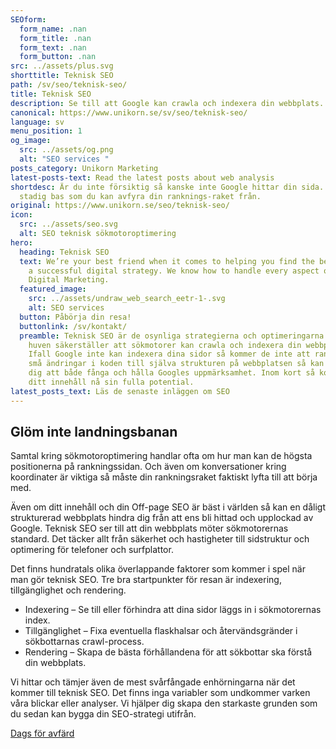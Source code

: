 ```yaml
---
SEOform:
  form_name: .nan
  form_title: .nan
  form_text: .nan
  form_button: .nan
src: ../assets/plus.svg
shorttitle: Teknisk SEO
path: /sv/seo/teknisk-seo/
title: Teknisk SEO
description: Se till att Google kan crawla och indexera din webbplats.
canonical: https://www.unikorn.se/sv/seo/teknisk-seo/
language: sv
menu_position: 1
og_image:
  src: ../assets/og.png
  alt: "SEO services "
posts_category: Unikorn Marketing
latest-posts-text: Read the latest posts about web analysis
shortdesc: Är du inte försiktig så kanske inte Google hittar din sida. Bygg en
  stadig bas som du kan avfyra din ranknings-raket från.
original: https://www.unikorn.se/seo/teknisk-seo/
icon:
  src: ../assets/seo.svg
  alt: SEO teknisk sökmotoroptimering
hero:
  heading: Teknisk SEO
  text: We’re your best friend when it comes to helping you find the best path to
    a successful digital strategy. We know how to handle every aspect of your
    Digital Marketing.
  featured_image:
    src: ../assets/undraw_web_search_eetr-1-.svg
    alt: SEO services
  button: Påbörja din resa!
  buttonlink: /sv/kontakt/
  preamble: Teknisk SEO är de osynliga strategierna och optimeringarna som under
    huven säkerställer att sökmotorer kan crawla och indexera din webbplats.
    Ifall Google inte kan indexera dina sidor så kommer de inte att ranka. Från
    små ändringar i koden till själva strukturen på webbplatsen så kan vi hjälpa
    dig att både fånga och hålla Googles uppmärksamhet. Inom kort så kommer allt
    ditt innehåll nå sin fulla potential.
latest_posts_text: Läs de senaste inläggen om SEO
---
```

## Glöm inte landningsbanan



Samtal kring sökmotoroptimering handlar ofta om hur man kan de högsta positionerna på rankningssidan. Och även om konversationer kring koordinater är viktiga så måste din rankningsraket faktiskt lyfta till att börja med.

Även om ditt innehåll och din Off-page SEO är bäst i världen så kan en dåligt strukturerad webbplats hindra dig från att ens bli hittad och upplockad av Google. Teknisk SEO ser till att din webbplats möter sökmotorernas standard. Det täcker allt från säkerhet och hastigheter till sidstruktur och optimering för telefoner och surfplattor.

Det finns hundratals olika överlappande faktorer som kommer i spel när man gör teknisk SEO. Tre bra startpunkter för resan är indexering, tillgänglighet och rendering.



* Indexering – Se till eller förhindra att dina sidor läggs in i sökmotorernas index.
* Tillgänglighet – Fixa eventuella flaskhalsar och återvändsgränder i sökbottarnas crawl-process.
* Rendering – Skapa de bästa förhållandena för att sökbottar ska förstå din webbplats.



Vi hittar och tämjer även de mest svårfångade enhörningarna när det kommer till teknisk SEO. Det finns inga variabler som undkommer varken våra blickar eller analyser. Vi hjälper dig skapa den starkaste grunden som du sedan kan bygga din SEO-strategi utifrån.

[Dags för avfärd](https://www.unikorn.se/sv/kontakt/)